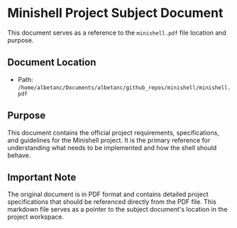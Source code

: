 # Minishell Project Subject Document

This document serves as a reference to the `minishell.pdf` file location and purpose.

## Document Location
- Path: `/home/albetanc/Documents/albetanc/github_repos/minishell/minishell.pdf`

## Purpose
This document contains the official project requirements, specifications, and guidelines for the Minishell project. It is the primary reference for understanding what needs to be implemented and how the shell should behave.

## Important Note
The original document is in PDF format and contains detailed project specifications that should be referenced directly from the PDF file. This markdown file serves as a pointer to the subject document's location in the project workspace.
